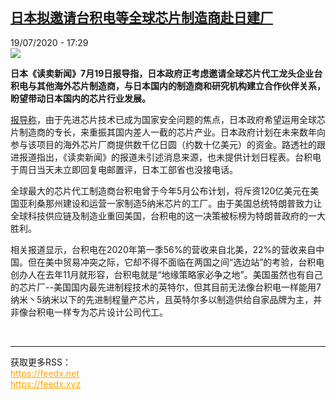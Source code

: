 <!--1595174182000-->
[日本拟邀请台积电等全球芯片制造商赴日建厂](http://www.rfi.fr//cn/%E7%BB%8F%E8%B4%B8/20200719-%E6%97%A5%E6%9C%AC%E6%8B%9F%E9%82%80%E8%AF%B7%E5%8F%B0%E7%A7%AF%E7%94%B5%E7%AD%89%E5%85%A8%E7%90%83%E8%8A%AF%E7%89%87%E5%88%B6%E9%80%A0%E5%95%86%E8%B5%B4%E6%97%A5%E5%BB%BA%E5%8E%82)
------

<div>19/07/2020 - 17:29</div><img src="https://s.rfi.fr/media/display/7e67cd36-c9d3-11ea-8147-005056bf87d6/w:310/p:16x9/t%C3%A9l%C3%A9chargement-50.jpg"><p><strong>日本《读卖新闻》7月19日报导指，日本政府正考虑邀请全球芯片代工龙头企业台积电与其他海外芯片制造商，与日本国内的制造商和研究机构建立合作伙伴关系，盼望带动日本国内的芯片行业发展。</strong></p><div class="t-content__body u-clearfix"><div class="m-interstitial"></div><p><a target="_blank" href="http://www.yomiuri.co.jp/economy/20200719-OYT1T50107/">报导称</a>，由于先进芯片技术已成为国家安全问题的焦点，日本政府希望运用全球芯片制造商的专长，来重振其国内差人一截的芯片产业。日本政府计划在未来数年向参与该项目的海外芯片厂商提供数千亿日圆（约数十亿美元）的资金。路透社的跟进报道指出，《读卖新闻》的报道未引述消息来源，也未提供计划日程表。台积电于周日当天未立即回复电邮置评，日本工部省也没接电话。</p><p>全球最大的芯片代工制造商台积电曾于今年5月公布计划，将斥资120亿美元在美国亚利桑那州建设和运营一家制造5纳米芯片的工厂。由于美国总统特朗普致力让全球科技供应链及制造业重回美国，台积电的这一决策被标榜为特朗普政府的一大胜利。</p><p>相关报道显示，台积电在2020年第一季56%的营收来自北美，22%的营收来自中国。但在美中贸易冲突之际，它却不得不面临在两国之间“选边站”的考验，台积电创办人在去年11月就形容，台积电就是“地缘策略家必争之地”。美国虽然也有自己的芯片厂--美国国内最先进制程技术的英特尔，但其目前无法像台积电一样能用7纳米丶5纳米以下的先进制程量产芯片，且英特尔多以制造供给自家品牌为主，并非像台积电一样专为芯片设计公司代工。</p><div class="o-self-promo o-self-promo--nl o-self-promo--hidden" data-selfpromo-newsletter></div><div class="o-self-promo o-self-promo--app o-self-promo--hidden" data-selfpromo-app></div></div><br><hr><div>获取更多RSS：<br><a href="https://feedx.net" style="color:orange" target="_blank">https://feedx.net</a> <br><a href="https://feedx.xyz" style="color:orange" target="_blank">https://feedx.xyz</a><br></div>

